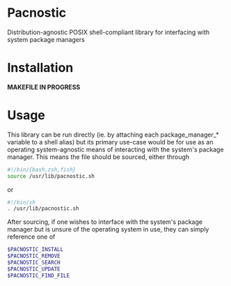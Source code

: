 # Pacnostic
Distribution-agnostic POSIX shell-compliant library for interfacing with system package managers

# Installation
**MAKEFILE IN PROGRESS**

# Usage
This library can be run directly (ie. by attaching each package_manager_* variable to a shell alias) but its primary use-case would be for use as an operating system-agnostic means of interacting with the system's package manager.
This means the file should be sourced, either through
```sh
#!/bin/{bash,zsh,fish}
source /usr/lib/pacnostic.sh
```
or
```sh
#!/bin/sh
. /usr/lib/pacnostic.sh
```
After sourcing, if one wishes to interface with the system's package manager but is unsure of the operating system in use, they can simply reference one of
```sh
$PACNOSTIC_INSTALL
$PACNOSTIC_REMOVE
$PACNOSTIC_SEARCH
$PACNOSTIC_UPDATE
$PACNOSTIC_FIND_FILE
```
